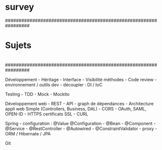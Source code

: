 # survey


#################################################################
#
#       Sujets
#
#       
#
#################################################################

Développement
    - Héritage
    - Interface
    - Visibilité méthodes
    - Code review
    - environnement / outils dev
    - découpler : DI / IoC

Testing
    - TDD
    - Mock
    - Mockito

Développement web
    - REST
        - API
        - graph de dépendances
    - Architecture appli web
        Simple (Controllers, Business, DAL)
    - CORS
    - OAuth, SAML, OPEN-ID
    - HTTPS certificats SSL
    - CURL

Spring
    - configuration : @Value @Configuration
    - @Bean
    - @Component
    - @Service
    - @RestController
    - @Autowired
    - @ConstraintValidator
    - proxy
    - ORM / Hibernate / JPA

Git
